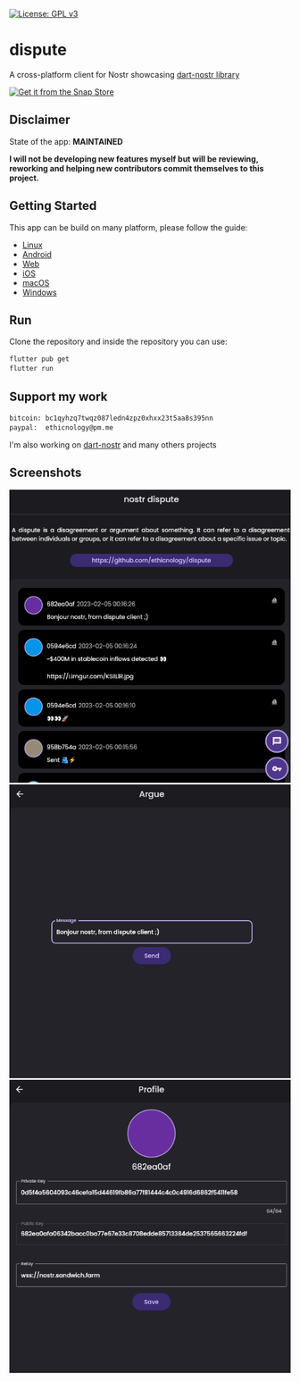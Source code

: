 [![License: GPL v3](https://img.shields.io/badge/License-GPLv3-blue.svg)](https://www.gnu.org/licenses/gpl-3.0)  
# dispute

A cross-platform client for Nostr showcasing [dart-nostr library](https://github.com/ethicnology/dart-nostr)


[![Get it from the Snap Store](https://snapcraft.io/static/images/badges/en/snap-store-black.svg)](https://snapcraft.io/dispute)

## Disclaimer
State of the app: **MAINTAINED**

**I will not be developing new features myself but will be reviewing, reworking and helping new contributors commit themselves to this project.**

## Getting Started
This app can be build on many platform, please follow the guide:
- [Linux](https://docs.flutter.dev/deployment/linux)
- [Android](https://docs.flutter.dev/deployment/android)
- [Web](https://docs.flutter.dev/deployment/web)
- [iOS](https://docs.flutter.dev/deployment/ios)
- [macOS](https://docs.flutter.dev/deployment/macos)
- [Windows](https://docs.flutter.dev/deployment/windows)

## Run
Clone the repository and inside the repository you can use:
```sh
flutter pub get
flutter run 
```

## Support my work
```sh
bitcoin: bc1qyhzq7twqz087ledn4zpz0xhxx23t5aa8s395nn
paypal:  ethicnology@pm.me
```
I'm also working on [dart-nostr](https://github.com/ethicnology/dart-nostr) and many others projects

## Screenshots
![1.1.0_wall](https://github.com/ethicnology/dispute/blob/main/assets/1.1.0_wall.png)
![1.1.0_event](https://github.com/ethicnology/dispute/blob/main/assets/1.1.0_event.png)
![1.1.0_profile](https://github.com/ethicnology/dispute/blob/main/assets/1.1.0_profile.png)
